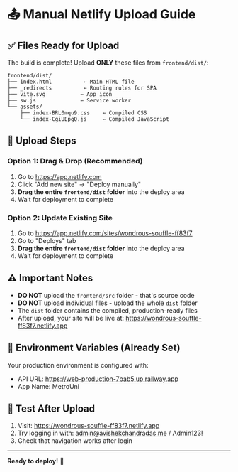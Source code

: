 # 📤 Manual Netlify Upload Guide

## ✅ Files Ready for Upload

The build is complete! Upload **ONLY** these files from `frontend/dist/`:

```
frontend/dist/
├── index.html          ← Main HTML file
├── _redirects          ← Routing rules for SPA
├── vite.svg           ← App icon
├── sw.js              ← Service worker
└── assets/
    ├── index-BRL0mqu9.css    ← Compiled CSS
    └── index-CgiUEpgQ.js     ← Compiled JavaScript
```

## 🚀 Upload Steps

### Option 1: Drag & Drop (Recommended)

1. Go to https://app.netlify.com
2. Click "Add new site" → "Deploy manually"
3. **Drag the entire `frontend/dist` folder** into the deploy area
4. Wait for deployment to complete

### Option 2: Update Existing Site

1. Go to https://app.netlify.com/sites/wondrous-souffle-ff83f7
2. Go to "Deploys" tab
3. **Drag the entire `frontend/dist` folder** into the deploy area
4. Wait for deployment to complete

## ⚠️ Important Notes

- **DO NOT** upload the `frontend/src` folder - that's source code
- **DO NOT** upload individual files - upload the whole `dist` folder
- The `dist` folder contains the compiled, production-ready files
- After upload, your site will be live at: https://wondrous-souffle-ff83f7.netlify.app

## 🔧 Environment Variables (Already Set)

Your production environment is configured with:

- API URL: https://web-production-7bab5.up.railway.app
- App Name: MetroUni

## 🧪 Test After Upload

1. Visit: https://wondrous-souffle-ff83f7.netlify.app
2. Try logging in with: admin@avishekchandradas.me / Admin123!
3. Check that navigation works after login

---

**Ready to deploy!** 🎉
